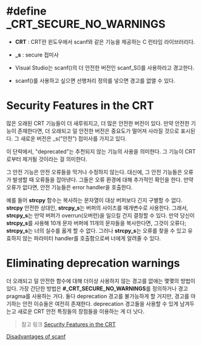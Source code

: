 # #define _CRT_SECURE_NO_WARNINGS 

- **CRT** : CRT란 윈도우에서 scanf와 같은 기능을 제공하는 C 런타임 라이브러리다.

- **_s** : secure 접미사

- Visual Studio는 scanf()의 더 안전한 버전인 scanf_S()를 사용하라고 경고한다.

- scanf()를 사용하고 싶으면 선행처리 정의를 넣으면 경고를 없앨 수 있다. 

# Security Features in the CRT


많은 오래된 CRT 기능들이 더 새루워지고, 더 많은 안전한 버전이 있다. 만약 안전한 기능이 존재한다면, 더 오래되고 덜 안전한 버전은 중요도가 떨어져 사라질 것으로 표시된다. 그 새로운 버전은 _s("안전") 접미사를 가지고 있다. 

이 단락에서, "deprecated"는 추천되지 않는 기능의 사용을 의미한다. 그 기능이 CRT로부터 제거될 것이라는 걸 의미한다. 

그 안전 기능은 안전 오류들을 막거나 수정하지 않는다. 대신에, 그 안전 기능들은 오류가 발생할 때 오류들을 잡아낸다. 그들은 오류 환경에 대해 추가적인 확인을 한다. 만약 오류가 없다면, 안전 기능들은 error handler을 호출한다. 

예를 들어 **strcpy** 함수는 복사하는 문자열이 대상 버퍼보다 긴지 구별할 수 없다. **strcpy** 안전한 상대인, **strcpy_s**는 버퍼의 사이즈를 매개변수로 사용한다. 그래서, **strcpy_s**는 만약 버퍼가 overrun(오버런)을 일으킬 건지 결정할 수 있다. 만약 당신이 **strcpy_s**를 사용해 10개 문자 버퍼에 11개의 문자들을 복사한다면, 그것이 오류다; **strcpy_s**는 너의 실수를 옳게 할 수 없다. 그러나 **strcpy_s**는 오류를 찾을 수 있고 유효하지 않는 파라미터 handler를 호출함으로써 너에게 알려줄 수 있다.  

# Eliminating deprecation warnings

더 오래되고 덜 안전한 함수에 대해 더이상 사용하지 않는 경고를 없애는 몇몇의 방법이 있다. 가장 간단한 방법은 **#_CRT_SECURE_NO_WARNINGS**를 정의하거나 경고 pragma를 사용하는 거다. 둘다 deprecation 경고를 불가능하게 할 거지만, 경고를 야기하는 안전 이슈들은 여전히 존재한다. deprecation 경고들을 사용할 수 있게 남겨두는고 새로운 CRT 안전 특징들의 장점들을 이용하는 게 더 낫다. 

> 참고 링크
[Security Features in the CRT](https://learn.microsoft.com/en-us/cpp/c-runtime-library/security-features-in-the-crt?view=msvc-170#eliminating-deprecation-warnings)

[Disadvantages of scanf](https://stackoverflow.com/questions/2430303/disadvantages-of-scanf)
